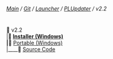 ﻿###### [Main](https://pikakid98.github.io) / [Git](https://git-pikakid98.github.io) / [Launcher](https://git-pikakid98.github.io/launcher) / [PLUpdater](https://git-pikakid98.github.io/launcher/plupdater) / v2.2
<h1></h1>

📂 v2.2
\
|____📁 [Installer (Windows)](https://github.com/Git-Pikakid98/pikakid98-launcher-updater/releases/download/v2.2/PLUpdater.Installer.exe)
\
|____📁 [Portable (Windows)](https://github.com/Git-Pikakid98/pikakid98-launcher-updater/releases/download/v2.2/PLUpdater.7z)
\
|____📁 [Source Code](https://github.com/Git-Pikakid98/pikakid98-launcher-updater/archive/refs/tags/v2.2.zip)
